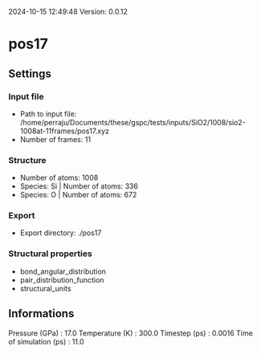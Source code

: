 2024-10-15 12:49:48
Version: 0.0.12
# pos17
## Settings
### Input file
- Path to input file: /home/perraju/Documents/these/gspc/tests/inputs/SiO2/1008/sio2-1008at-11frames/pos17.xyz
- Number of frames: 11
### Structure
- Number of atoms: 1008
- Species: Si | Number of atoms: 336
- Species: O | Number of atoms: 672
### Export
- Export directory: ./pos17
### Structural properties
- bond_angular_distribution
- pair_distribution_function
- structural_units
## Informations
Pressure (GPa) : 17.0
Temperature (K) : 300.0
Timestep (ps) : 0.0016
Time of simulation (ps) : 11.0

